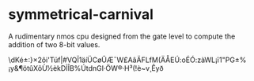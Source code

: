 # symmetrical-carnival

A rudimentary nmos cpu designed from the gate level to compute the addition of two 8-bit values. 

\dKé±:}×2ôi'Tüf|#VQÏ1äíÜCøÛÆ¯W£AâÄFLfM(ÄÅEÚ:oÉÓ:zàWL¡ï1"PG±%¡y&¶ötûXõÙ½èkDÌÎB%ÚtdnGI·ÖW®·H³(!è~v¸Êyð
